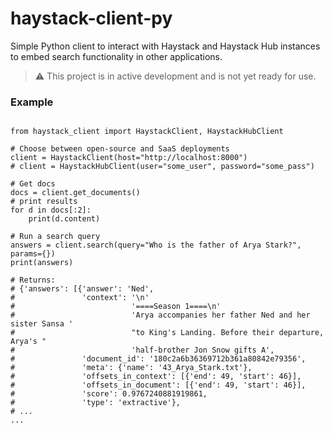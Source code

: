 # haystack-client-py
Simple Python client to interact with Haystack and Haystack Hub instances to embed search functionality in other applications. 

> :warning: This project is in active development and is not yet ready for use.

### Example

```

from haystack_client import HaystackClient, HaystackHubClient

# Choose between open-source and SaaS deployments
client = HaystackClient(host="http://localhost:8000")
# client = HaystackHubClient(user="some_user", password="some_pass")

# Get docs
docs = client.get_documents()
# print results
for d in docs[:2]:
    print(d.content)

# Run a search query
answers = client.search(query="Who is the father of Arya Stark?", params={})
print(answers)

# Returns:
# {'answers': [{'answer': 'Ned',
#               'context': '\n'
#                          '====Season 1====\n'
#                          'Arya accompanies her father Ned and her sister Sansa '
#                          "to King's Landing. Before their departure, Arya's "
#                          'half-brother Jon Snow gifts A',
#               'document_id': '180c2a6b36369712b361a80842e79356',
#               'meta': {'name': '43_Arya_Stark.txt'},
#               'offsets_in_context': [{'end': 49, 'start': 46}],
#               'offsets_in_document': [{'end': 49, 'start': 46}],
#               'score': 0.9767240881919861,
#               'type': 'extractive'},
# ...
...
```
